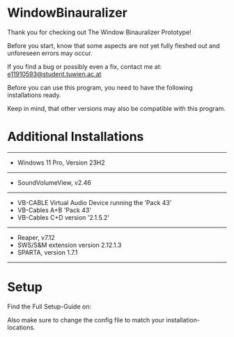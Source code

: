 # WindowBinauralizer

Thank you for checking out The Window Binauralizer Prototype!

Before you start, know that some aspects are not yet fully fleshed out and unforeseen errors may occur.

If you find a bug or possibly even a fix, contact me at: e11910593@student.tuwien.ac.at

Before you can use this program, you need to have the following installations ready.

Keep in mind, that other versions may also be compatible with this program.

# Additional Installations
------------------------------------------
- Windows 11 Pro, Version 23H2
------------------------------------------
- SoundVolumeView, v2.46
------------------------------------------
 - VB-CABLE Virtual Audio Device running the ’Pack 43’
 - VB-Cables A+B 'Pack 43'
 - VB-Cables C+D version '2.1.5.2'
------------------------------------------
- Reaper, v7.12
 - SWS/S&M extension version 2.12.1.3
 - SPARTA, version 1.7.1
------------------------------------------

# Setup
Find the Full Setup-Guide on: 

Also make sure to change the config file to match your installation-locations.
